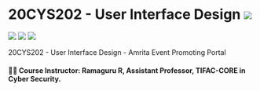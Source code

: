# 20CYS202 - User Interface Design ![](https://img.shields.io/badge/-Live-brightgreen)
![](https://img.shields.io/badge/Batch-21CYS-lightgreen) ![](https://img.shields.io/badge/UG-blue) ![](https://img.shields.io/badge/Subject-UID-blue)

20CYS202  - User Interface Design - Amrita Event Promoting Portal

#### :teacher: Course Instructor:  Ramaguru R, Assistant Professor, TIFAC-CORE in Cyber Security.
